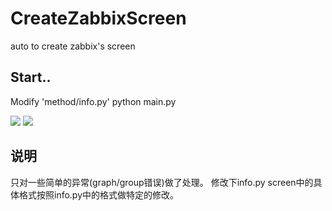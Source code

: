 # CreateZabbixScreen
auto to create zabbix's screen 

## Start..
Modify 'method/info.py'
python main.py

![](https://https://github.com/chendoubao/CreateZabbixScreen/edit/master/png/start1.png) 
![](https://https://github.com/chendoubao/CreateZabbixScreen/edit/master/png/start2.png) 


## 说明
只对一些简单的异常(graph/group错误)做了处理。
修改下info.py
screen中的具体格式按照info.py中的格式做特定的修改。

